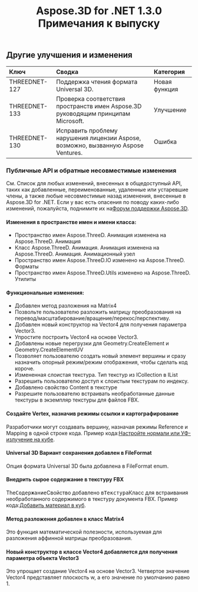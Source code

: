 ﻿---
title: Aspose.3D for .NET 1.3.0 Примечания к выпуску
type: docs
weight: 100
url: /ru/net/aspose-3d-for-net-1-3-0-release-notes/
---
## **Другие улучшения и изменения**

|**Ключ** |**Сводка** |**Категория** |
|:- |:- |:- |
|THREEDNET-127 |Поддержка чтения формата Universal 3D.|Новая функция|
|THREEDNET-133 |Проверка соответствия пространств имен Aspose.3D руководящим принципам Microsoft.|Улучшение|
|THREEDNET-130 |Исправить проблему нарушения лицензии Aspose, возможно, вызванную Aspose Ventures.|Ошибка|
### **Публичные API и обратные несовместимые изменения**
См. Список для любых изменений, внесенных в общедоступный API, таких как добавленные, переименованные, удаленные или устаревшие члены, а также любые несовместимые назад изменения, внесенные в Aspose.3D for .NET. Если у вас есть опасения по поводу каких-либо изменений, пожалуйста, поднимите их на[Форум поддержки Aspose.3D](https://forum.aspose.com/c/3d/18).
#### **Изменения в пространстве имен и имени класса:**
- Пространство имен Aspose.ThreeD. Анимация изменена на Aspose.ThreeD. Анимация
- Класс Aspose.ThreeD. Анимация. Анимация изменена на Aspose.ThreeD. Анимация. Анимационный узел
- Пространство имен Aspose.ThreeD.IO изменено на Aspose.ThreeD. Форматы
- Пространство имен Aspose.ThreeD.Utils изменено на Aspose.ThreeD. Утилиты
#### **Функциональные изменения:**
- Добавлен метод разложения на Matrix4
- Позвольте пользователю разложить матрицу преобразования на перевод/масштабирование/вращение/перекос/перспективу.
- Добавлен новый конструктор на Vector4 для получения параметра Vector3.
- Упростите построить Vector4 на основе Vector3.
- Добавлены новые перегрузки для Geometry.CreateElement и Geometry.CreateElementUV
- Позволяет пользователю создать новый элемент вершины и сразу назначить опорный режим/режим отображения, чтобы сделать код короче.
- Измененная слоистая текстура. Тип текстур из ICollection в IList
- Разрешить пользователю доступ к слоистым текстурам по индексу.
- Добавлено свойство Content в текстуре
- Разрешите пользователю встраивать необработанные данные текстуры в экземпляр текстуры для файлов FBX.
#### **Создайте Vertex, назначив режимы ссылки и картографирование**
Разработчики могут создавать вершину, назначая режимы Reference и Mapping в одной строке кода. Пример кода:[Настройте нормали или УФ-излучение на кубе](/3d/ru/net/set-up-normals-or-uv-on-the-cube-and-add-material-to-3d-entities/).
#### **Universal 3D Вариант сохранения добавлен в FileFormat**
Опция формата Universal 3D была добавлена в FileFormat enum.
#### **Внедрить сырое содержание в текстуру FBX**
The<tt>Содержание</tt>Свойство добавлено в<tt>Текстура</tt>Класс для встраивания необработанного содержимого в текстуру документа FBX. Пример кода:[Добавить материал в куб](/3d/ru/net/set-up-normals-or-uv-on-the-cube-and-add-material-to-3d-entities/#SetupnormalsorUVontheCubeandAddmaterialtothecube-Addmaterialtothecube).
#### **Метод разложения добавлен в класс Matrix4**
Это функция математической полезности, используемая для разложения аффинной матрицы преобразования.
#### **Новый конструктор в классе Vector4 добавляется для получения параметра объекта Vector3**
Это упрощает создание Vector4 на основе Vector3. Четвертое значение Vector4 представляет плоскость w, а его значение по умолчанию равно 1.
